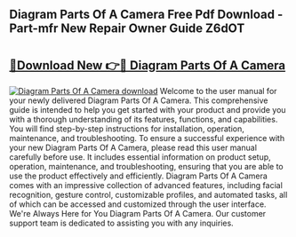 ## Diagram Parts Of A Camera Free Pdf Download - Part-mfr New Repair Owner Guide Z6dOT

# <h2><a href="http://dfj9xdz.blite.top/?on=Diagram+Parts+Of+A+Camera">🔗Download New 👉🔴 Diagram Parts Of A Camera</a></h2>

[![Diagram Parts Of A Camera download](https://i.imgur.com/lujVjoI.png)](http://dfj9xdz.blite.top/?on=Diagram+Parts+Of+A+Camera)
Welcome to the user manual for your newly delivered Diagram Parts Of A Camera. This comprehensive guide is intended to help you get started with your product and provide you with a thorough understanding of its features, functions, and capabilities. You will find step-by-step instructions for installation, operation, maintenance, and troubleshooting. To ensure a successful experience with your new Diagram Parts Of A Camera, please read this user manual carefully before use. It includes essential information on product setup, operation, maintenance, and troubleshooting, ensuring that you are able to use the product effectively and efficiently. Diagram Parts Of A Camera comes with an impressive collection of advanced features, including facial recognition, gesture control, customizable profiles, and automated tasks, all of which can be accessed and customized through the user interface. We're Always Here for You Diagram Parts Of A Camera. Our customer support team is dedicated to assisting you with any inquiries.
